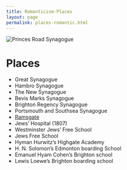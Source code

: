 ```yaml
---
title: Romanticism-Places
layout: page
permalink: places-romantic.html
---
```


<style>
img {
     max-width: 100%;
     height: auto;
}
</style>
<div class=img>
<img src="objects/princes-road2.jpg"
     alt="Princes Road Synagogue"
     style="float: left; margin-right: 10px; padding-bottom:20px;" />  
</div>
&nbsp;

# Places



<!-- Output copied to clipboard! -->

<!-----

Yay, no errors, warnings, or alerts!

Conversion time: 0.2 seconds.


Using this Markdown file:

1. Paste this output into your source file.
2. See the notes and action items below regarding this conversion run.
3. Check the rendered output (headings, lists, code blocks, tables) for proper
   formatting and use a linkchecker before you publish this page.

Conversion notes:

* Docs to Markdown version 1.0β33
* Mon Feb 21 2022 08:34:41 GMT-0800 (PST)
* Source doc: romantic-places
* This is a partial selection. Check to make sure intra-doc links work.
----->




* Great Synagogue
* Hambro Synagogue
* The New Synagogue
* Bevis Marks Synagogue
* Brighton Regency Synagogue
* Portsmouth and Southsea Synagogue
* [Ramsgate](/ramsgate.html)
* Jews’ Hospital (1807)
* Westminster Jews’ Free School
* Jews Free School
* Hyman Hurwitz’s Highgate Academy
* H. N. Solomon’s Edmonton boarding School
* Emanuel Hyam Cohen’s Brighton school
* Lewis Loewe’s Brighton boarding school

&nbsp;
&nbsp;
<br>